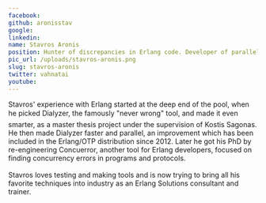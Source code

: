 ```yaml
---
facebook: 
github: aronisstav
google: 
linkedin: 
name: Stavros Aronis
position: Hunter of discrepancies in Erlang code. Developer of parallel Dialyzer and Concuerror
pic_url: /uploads/stavros-aronis.png
slug: stavros-aronis
twitter: vahnatai
youtube: 
---
```

<p>Stavros&#39; experience with Erlang started at the deep end of the pool, when he picked Dialyzer, the famously &quot;never wrong&quot; tool, and made it even smarter, as a master thesis project under the supervision of Kostis Sagonas. He then made Dialyzer faster and parallel, an improvement which has been included in the Erlang/OTP distribution since 2012. Later he got his PhD by re-engineering Concuerror, another tool for Erlang developers, focused on finding concurrency errors in programs and protocols.<br />
<br />
Stavros loves testing and making tools and is now trying to bring all his favorite techniques into industry as an Erlang Solutions consultant and trainer.</p>

